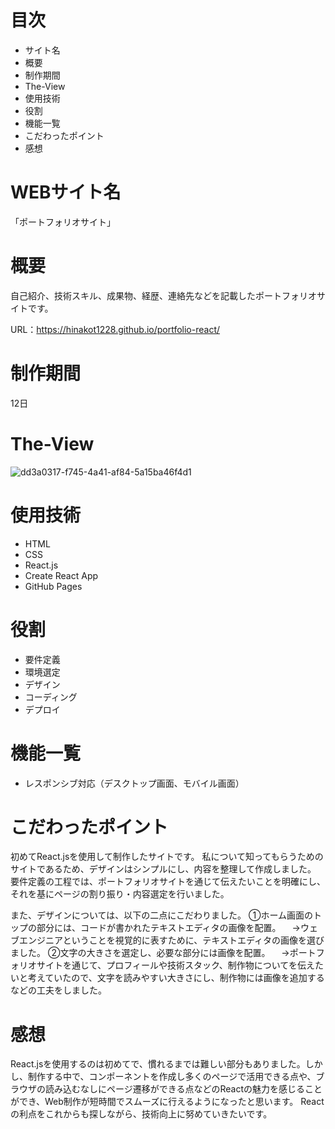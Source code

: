 # 目次
- サイト名
- 概要
- 制作期間
- The-View
- 使用技術
- 役割
- 機能一覧
- こだわったポイント
- 感想

# WEBサイト名
「ポートフォリオサイト」

# 概要
自己紹介、技術スキル、成果物、経歴、連絡先などを記載したポートフォリオサイトです。

URL：https://hinakot1228.github.io/portfolio-react/

# 制作期間
12日

# The-View
![dd3a0317-f745-4a41-af84-5a15ba46f4d1](https://user-images.githubusercontent.com/74905456/119848239-a0200100-bf46-11eb-966a-8fa98f0b5b07.png)

# 使用技術
- HTML
- CSS
- React.js
- Create React App
- GitHub Pages

# 役割
- 要件定義
- 環境選定
- デザイン
- コーディング
- デプロイ

# 機能一覧
- レスポンシブ対応（デスクトップ画面、モバイル画面）

# こだわったポイント
初めてReact.jsを使用して制作したサイトです。
私について知ってもらうためのサイトであるため、デザインはシンプルにし、内容を整理して作成しました。
要件定義の工程では、ポートフォリオサイトを通じて伝えたいことを明確にし、それを基にページの割り振り・内容選定を行いました。

また、デザインについては、以下の二点にこだわりました。
➀ホーム画面のトップの部分には、コードが書かれたテキストエディタの画像を配置。
　→ウェブエンジニアということを視覚的に表すために、テキストエディタの画像を選びました。
➁文字の大きさを選定し、必要な部分には画像を配置。
　→ポートフォリオサイトを通じて、プロフィールや技術スタック、制作物についてを伝えたいと考えていたので、文字を読みやすい大きさにし、制作物には画像を追加するなどの工夫をしました。
 
# 感想
React.jsを使用するのは初めてで、慣れるまでは難しい部分もありました。しかし、制作する中で、コンポーネントを作成し多くのページで活用できる点や、ブラウザの読み込むなしにページ遷移ができる点などのReactの魅力を感じることができ、Web制作が短時間でスムーズに行えるようになったと思います。
Reactの利点をこれからも探しながら、技術向上に努めていきたいです。
